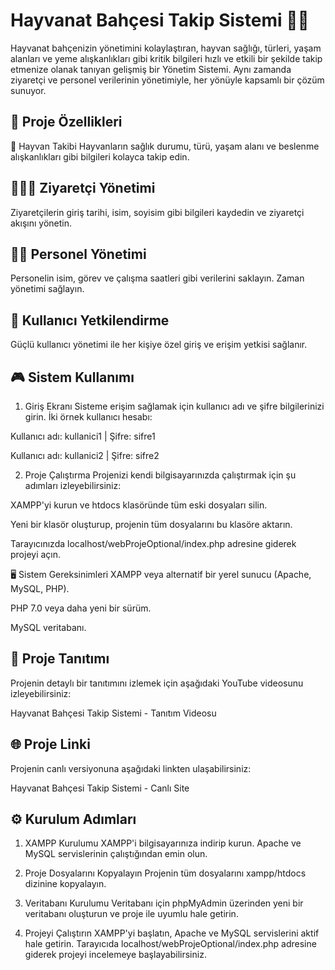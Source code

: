 # Hayvanat Bahçesi Takip Sistemi 🦁🌿
Hayvanat bahçenizin yönetimini kolaylaştıran, hayvan sağlığı, türleri, yaşam alanları ve yeme alışkanlıkları gibi kritik bilgileri hızlı ve etkili bir şekilde takip etmenize olanak tanıyan gelişmiş bir Yönetim Sistemi. Aynı zamanda ziyaretçi ve personel verilerinin yönetimiyle, her yönüyle kapsamlı bir çözüm sunuyor.

## 🚀 Proje Özellikleri
🦁 Hayvan Takibi
Hayvanların sağlık durumu, türü, yaşam alanı ve beslenme alışkanlıkları gibi bilgileri kolayca takip edin.

## 🧑‍🤝‍🧑 Ziyaretçi Yönetimi
Ziyaretçilerin giriş tarihi, isim, soyisim gibi bilgileri kaydedin ve ziyaretçi akışını yönetin.

## 👨‍💼 Personel Yönetimi
Personelin isim, görev ve çalışma saatleri gibi verilerini saklayın. Zaman yönetimi sağlayın.

## 🔑 Kullanıcı Yetkilendirme
Güçlü kullanıcı yönetimi ile her kişiye özel giriş ve erişim yetkisi sağlanır.

## 🎮 Sistem Kullanımı
1. Giriş Ekranı
Sisteme erişim sağlamak için kullanıcı adı ve şifre bilgilerinizi girin. İki örnek kullanıcı hesabı:

Kullanıcı adı: kullanici1 | Şifre: sifre1

Kullanıcı adı: kullanici2 | Şifre: sifre2

2. Proje Çalıştırma
Projenizi kendi bilgisayarınızda çalıştırmak için şu adımları izleyebilirsiniz:

XAMPP'yi kurun ve htdocs klasöründe tüm eski dosyaları silin.

Yeni bir klasör oluşturup, projenin tüm dosyalarını bu klasöre aktarın.

Tarayıcınızda localhost/webProjeOptional/index.php adresine giderek projeyi açın.

🖥️ Sistem Gereksinimleri
XAMPP veya alternatif bir yerel sunucu (Apache, MySQL, PHP).

PHP 7.0 veya daha yeni bir sürüm.

MySQL veritabanı.

## 🎥 Proje Tanıtımı
Projenin detaylı bir tanıtımını izlemek için aşağıdaki YouTube videosunu izleyebilirsiniz:

Hayvanat Bahçesi Takip Sistemi - Tanıtım Videosu

## 🌐 Proje Linki
Projenin canlı versiyonuna aşağıdaki linkten ulaşabilirsiniz:

Hayvanat Bahçesi Takip Sistemi - Canlı Site

## ⚙️ Kurulum Adımları
1. XAMPP Kurulumu
XAMPP'i bilgisayarınıza indirip kurun. Apache ve MySQL servislerinin çalıştığından emin olun.

2. Proje Dosyalarını Kopyalayın
Projenin tüm dosyalarını xampp/htdocs dizinine kopyalayın.

3. Veritabanı Kurulumu
Veritabanı için phpMyAdmin üzerinden yeni bir veritabanı oluşturun ve proje ile uyumlu hale getirin.

4. Projeyi Çalıştırın
XAMPP'yi başlatın, Apache ve MySQL servislerini aktif hale getirin. Tarayıcıda localhost/webProjeOptional/index.php adresine giderek projeyi incelemeye başlayabilirsiniz.




